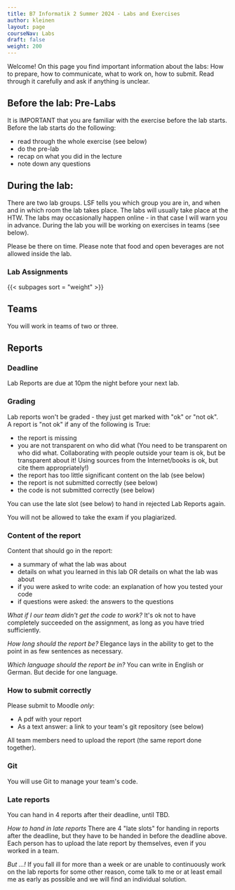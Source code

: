 ```yaml
---
title: B7 Informatik 2 Summer 2024 - Labs and Exercises
author: kleinen
layout: page
courseNav: Labs
draft: false
weight: 200
---
```



Welcome! On this page you find important information about the labs: How to prepare, how to communicate, what to work on, how to submit. Read through it carefully and ask if anything is unclear.

## Before the lab: Pre-Labs
It is IMPORTANT that you are familiar with the exercise before the lab starts. Before the lab starts do the following:
* read through the whole exercise (see below)
* do the pre-lab
* recap on what you did in the lecture
* note down any questions

## During the lab:
There are two lab groups. LSF tells you which group you are in, and when and in which room the lab takes place. The labs will usually take place at the HTW. The labs may occasionally happen online - in that case I will warn you in advance. During the lab you will be working on exercises in teams (see below).

Please be there on time. Please note that food and open beverages are not allowed inside the lab.

### Lab Assignments

{{< subpages sort = "weight" >}}
 
## Teams
You will work in teams of two or three. 

## Reports
### Deadline
Lab Reports are due at 10pm the night before your next lab.

### Grading
Lab reports won't be graded - they just get marked with "ok" or "not ok".  
A report is "not ok" if any of the following is True:
* the report is missing
* you are not transparent on who did what (You need to be transparent on who did what. Collaborating with people outside your team is ok,
but be transparent about it! Using sources from the Internet/books is ok, but cite them appropriately!)
* the report has too little significant content on the lab (see below)
* the report is not submitted correctly (see below)
* the code is not submitted correctly (see below)

You can use the late slot (see below) to hand in rejected Lab Reports again.

You will not be allowed to take the exam if you plagiarized.

### Content of the report
Content that should go in the report:
* a summary of what the lab was about
* details on what you learned in this lab OR details on what the lab was about
* if you were asked to write code: an explanation of how you tested your code
* if questions were asked: the answers to the questions

*What if I our team didn't get the code to work?*
It's ok not to have completely succeeded on the assignment, as long as you have tried sufficiently.

*How long should the report be?*
Elegance lays in the ability to get to the point in as few sentences as necessary.

*Which language should the report be in?*
You can write in English or German. But decide for one language.

### How to submit correctly
Please submit to Moodle *only*:
* A pdf with your report
* As a text answer: a link to your team's git repository (see below)

All team members need to upload the report (the same report done together).

### Git
You will use Git to manage your team's code. 

### Late reports
You can hand in 4 reports after their deadline, until TBD.

*How to hand in late reports*
There are 4 "late slots" for handing in reports after the deadline, but they have to be handed in before the deadline above. Each person has to upload the late report by themselves, even if you worked in a team.

*But ...!*
If you fall ill for more than a week or are unable to continuously work on
the lab reports for some other reason, come talk to me or at least email me as
early as possible and we will find an individual solution.

<!--
## Quizzes
There might be short quizzes on Moodle where you can test your knowledge.
They will be published when the lab starts and be closed after a certain amount of time.
Whether doing them will gain you any additional benefits is tbd.

## Review and Presentations of Lab Reports in the following Lab

There are a couple of important changes for the labs compared to Info1:

You are required to be able to present and explain your work **in the following lab** ("review"). How this is done will change from lab to lab, depending on the topic of the lab: one of you might be randomly chosen to present the work, I might talk to each or some of you individually, or it might even be a little quizz in moodle which should be easy to solve if you did the lab exercise.

If you happen to be drawn for presentation and refuse to present the report
(e.g. because you don't have the slightest idea what your group mates
have written or you just feel too shy that day) or are not present yourself,
you are required to present the report to me in person during my next office hours.

Apart from that, it's ok not to have completely succeeded on the assignment, as long as
you have tried sufficiently.

If I find out that you most probably didn't work on the lab yourself, or the
lab report has too little significant content regarding the assignment,
I might decide to reject the report.

Note that this is a (possibly) different thing than plagiarism.
Plagiarism - copying the work of others - is considered cheating and will
lead to failing the whole course.

If you become ill with the usual cold, plan to use up one of the late slots.
If you're having trouble keeping up for longer than a week, come talk to me
or send me an email and we'll figure something out.

{{% link title ="Last semesters, I found it necessary to clarify some more things about the reports." link = "{{ site.BaseURL }}/studies/grading/guideline" %}}

-->
